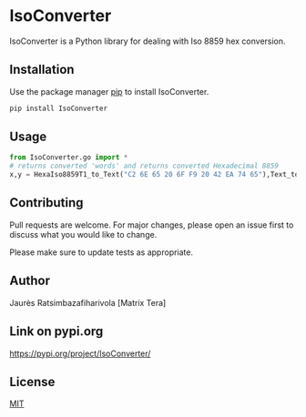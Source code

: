 # IsoConverter

IsoConverter is a Python library for dealing with Iso 8859 hex  conversion.

## Installation

Use the package manager [pip](https://pip.pypa.io/en/stable/) to install IsoConverter.

```bash
pip install IsoConverter
```

## Usage

```python
from IsoConverter.go import *
# returns converted 'words' and returns converted Hexadecimal 8859
x,y = HexaIso8859T1_to_Text("C2 6E 65 20 6F F9 20 42 EA 74 65"),Text_to_HexaIso8859T1("Enter")
```

## Contributing

Pull requests are welcome. For major changes, please open an issue first to discuss what you would like to change.

Please make sure to update tests as appropriate.
## Author
Jaurès Ratsimbazafiharivola [Matrix Tera] 
## Link on pypi.org
https://pypi.org/project/IsoConverter/ 
## License

[MIT](https://choosealicense.com/licenses/mit/)

